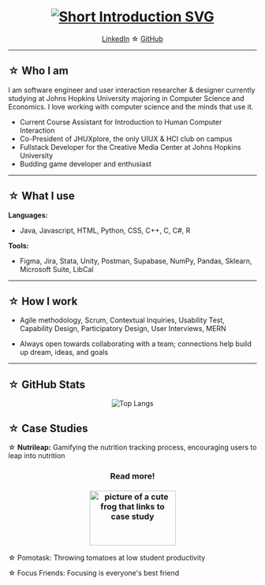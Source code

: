 <h1 align="center">
    <a href="https://git.io/typing-svg"><img src="https://readme-typing-svg.demolab.com?font=Fira+Code&pause=1000&color=D7A0F7&center=true&width=435&lines=%E2%98%86+Hi!+My+name+is+Carly+Wang+%E2%98%86;%E2%98%86+I+unite+code%2C+HCI%2C+and+data+%E2%98%86" alt="Short Introduction SVG" /></a>
</h1>

<p align="center">
  <a href="https://www.linkedin.com/in/cwang225/">LinkedIn</a> ☆ 
  <a href="https://github.com/cwang225">GitHub</a>
</p>
<!--
**cwang225/cwang225** is a ✨ _special_ ✨ repository because its `README.md` (this file) appears on your GitHub profile.
!-->

---

## ☆ Who I am
I am software engineer and user interaction researcher & designer currently studying at Johns Hopkins University majoring in Computer Science and Economics. I love working with computer science and the minds that use it.

- Current Course Assistant for Introduction to Human Computer Interaction
- Co-President of JHUXplore, the only UIUX & HCI club on campus
- Fullstack Developer for the Creative Media Center at Johns Hopkins University
- Budding game developer and enthusiast

---

## ☆ What I use

**Languages:**
- Java, Javascript, HTML, Python, CSS, C++, C, C#, R

**Tools:**
- Figma, Jira, Stata, Unity, Postman, Supabase, NumPy, Pandas, Sklearn, Microsoft Suite, LibCal

---

## ☆ How I work

- Agile methodology, Scrum, Contextual Inquiries, Usability Test, Capability Design, Participatory Design, User Interviews, MERN

- Always open towards collaborating with a team; connections help build up dream, ideas, and goals 

---

## ☆ GitHub Stats

<p align="center">
  <img src="https://github-readme-stats.vercel.app/api/top-langs/?username=cwang225&layout=compact&hide=html,css,makefile&theme=default" alt="Top Langs">
</p>

## ☆ Case Studies

☆ **Nutrileap:** Gamifying the nutrition tracking process, encouraging users to leap into nutrition
<h3 align="center">Read more!
    <br></br>
    <a href="https://docs.google.com/document/d/1p57ODPUnyItmUdHZ01gy2ziTxxvCmmPV1R00vNlUVc4/edit?usp=sharing">
        <img width="175" height="111" alt="picture of a cute frog that links to case study" src="https://github.com/user-attachments/assets/eb99a018-dbf6-43b9-bf43-45d6b1717a4e" />
    </a>
</h3>



☆ Pomotask: Throwing tomatoes at low student productivity

☆ Focus Friends: Focusing is everyone's best friend
